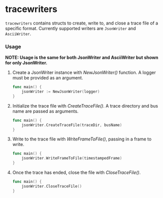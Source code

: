tracewriters
======================

`tracewriters` contains structs to create, write to, and close a trace file of a specific format.
Currently supported writers are `JsonWriter` and `AsciiWriter`.

### Usage

__NOTE: Usage is the same for both JsonWriter and AsciiWriter but shown for only JsonWriter.__

1) Create a JsonWriter instance with _NewJsonWriter()_ function.
A logger must be provided as an argument.

    ```go
    func main() {
        jsonWriter := NewJsonWriter(logger)
    }
    ```
2) Initialize the trace file with _CreateTraceFile()_.
A trace directory and bus name are passed as arguments.

    ```go
    func main() {
        jsonWriter.CreateTraceFile(traceDir, busName)
    }
    ```
3) Write to the trace file with _WriteFrameToFile()_, passing in a frame to write.


    ```go
    func main() {
        jsonWriter.WriteFrameToFile(timestampedFrame)
    }
    ```
4) Once the trace has ended, close the file with _CloseTraceFile()_.

    ```go
    func main() {
        jsonWriter.CloseTraceFile()
    }
    ```